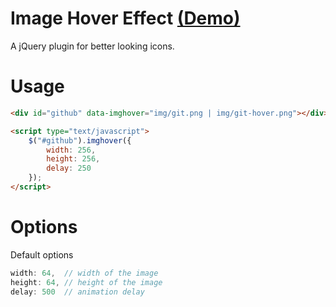 Image Hover Effect [(Demo)][1]
==================

A jQuery plugin for better looking icons.


# Usage

```html
<div id="github" data-imghover="img/git.png | img/git-hover.png"></div>

<script type="text/javascript">
	$("#github").imghover({
		width: 256,
		height: 256,
		delay: 250
	});
</script>
```

# Options

Default options
```javascript
width: 64,  // width of the image
height: 64, // height of the image
delay: 500  // animation delay
```


[1]: http://mertkahyaoglu.github.io/jquery-imghover/
